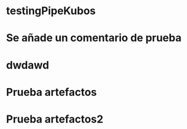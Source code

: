 # testingPipeKubos
# Se añade un comentario de prueba
# dwdawd
# Prueba artefactos

# Prueba artefactos2
